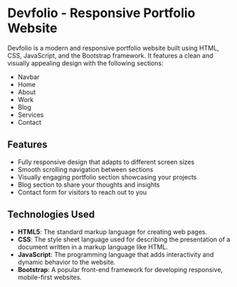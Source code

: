 # Devfolio - Responsive Portfolio Website

Devfolio is a modern and responsive portfolio website built using HTML, CSS, JavaScript, and the Bootstrap framework. It features a clean and visually appealing design with the following sections:

- Navbar
- Home
- About
- Work
- Blog
- Services
- Contact

## Features

- Fully responsive design that adapts to different screen sizes
- Smooth scrolling navigation between sections
- Visually engaging portfolio section showcasing your projects
- Blog section to share your thoughts and insights
- Contact form for visitors to reach out to you

## Technologies Used

- **HTML5**: The standard markup language for creating web pages.
- **CSS**: The style sheet language used for describing the presentation of a document written in a markup language like HTML.
- **JavaScript**: The programming language that adds interactivity and dynamic behavior to the website.
- **Bootstrap**: A popular front-end framework for developing responsive, mobile-first websites.

